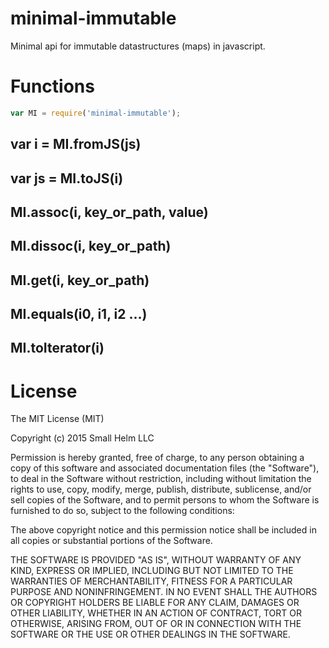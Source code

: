 # minimal-immutable

Minimal api for immutable datastructures (maps) in javascript.

# Functions

```js
var MI = require('minimal-immutable');
```

## var i = MI.fromJS(js)

## var js = MI.toJS(i)

## MI.assoc(i, key_or_path, value)

## MI.dissoc(i, key_or_path)

## MI.get(i, key_or_path)

## MI.equals(i0, i1, i2 ...)

## MI.toIterator(i)


# License

The MIT License (MIT)

Copyright (c) 2015 Small Helm LLC

Permission is hereby granted, free of charge, to any person obtaining a copy
of this software and associated documentation files (the "Software"), to deal
in the Software without restriction, including without limitation the rights
to use, copy, modify, merge, publish, distribute, sublicense, and/or sell
copies of the Software, and to permit persons to whom the Software is
furnished to do so, subject to the following conditions:

The above copyright notice and this permission notice shall be included in all
copies or substantial portions of the Software.

THE SOFTWARE IS PROVIDED "AS IS", WITHOUT WARRANTY OF ANY KIND, EXPRESS OR
IMPLIED, INCLUDING BUT NOT LIMITED TO THE WARRANTIES OF MERCHANTABILITY,
FITNESS FOR A PARTICULAR PURPOSE AND NONINFRINGEMENT. IN NO EVENT SHALL THE
AUTHORS OR COPYRIGHT HOLDERS BE LIABLE FOR ANY CLAIM, DAMAGES OR OTHER
LIABILITY, WHETHER IN AN ACTION OF CONTRACT, TORT OR OTHERWISE, ARISING FROM,
OUT OF OR IN CONNECTION WITH THE SOFTWARE OR THE USE OR OTHER DEALINGS IN THE
SOFTWARE.
